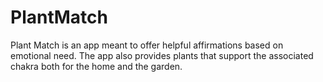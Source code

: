 # PlantMatch

Plant Match is an app meant to offer helpful affirmations based on emotional need. The app also provides plants that support the associated chakra both for the home and the garden.
